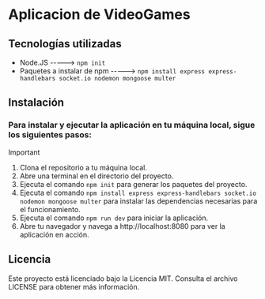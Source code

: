 # Aplicacion de VideoGames

## Tecnologías utilizadas
- Node.JS   ----->  `npm init` 
- Paquetes a instalar de npm   ----->  `npm install express express-handlebars socket.io nodemon mongoose multer`

## Instalación

### Para instalar y ejecutar la aplicación en tu máquina local, sigue los siguientes pasos:

> [!IMPORTANT]
> 1. Clona el repositorio a tu máquina local.
> 2. Abre una terminal en el directorio del proyecto.
> 3. Ejecuta el comando `npm init` para generar los paquetes del proyecto.
> 4. Ejecuta el comando `npm install express express-handlebars socket.io nodemon mongoose multer` para instalar las dependencias necesarias para el funcionamiento.
> 5. Ejecuta el comando `npm run dev`  para iniciar la aplicación.
> 7. Abre tu navegador y navega a http://localhost:8080 para ver la aplicación en acción.

## Licencia
Este proyecto está licenciado bajo la Licencia MIT. Consulta el archivo LICENSE para obtener más información.
